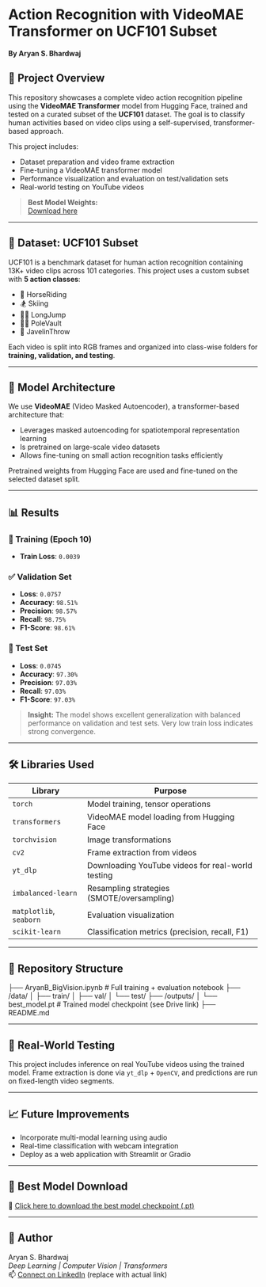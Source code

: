 # Action Recognition with VideoMAE Transformer on UCF101 Subset  
**By Aryan S. Bhardwaj**

## 📌 Project Overview  
This repository showcases a complete video action recognition pipeline using the **VideoMAE Transformer** model from Hugging Face, trained and tested on a curated subset of the **UCF101** dataset. The goal is to classify human activities based on video clips using a self-supervised, transformer-based approach.

This project includes:
- Dataset preparation and video frame extraction  
- Fine-tuning a VideoMAE transformer model  
- Performance visualization and evaluation on test/validation sets  
- Real-world testing on YouTube videos  

> **Best Model Weights:**  
[Download here](https://drive.google.com/file/d/1_l_j_iB3nXob4eXEkNMtY_48eIeLPt7o/view?usp=sharing)

---

## 🎯 Dataset: UCF101 Subset  
UCF101 is a benchmark dataset for human action recognition containing 13K+ video clips across 101 categories. This project uses a custom subset with **5 action classes**:

- 🏇 HorseRiding  
- 🏂 Skiing  
- 🏃‍♂️ LongJump  
- 🤸‍♀️ PoleVault  
- 🏹 JavelinThrow  

Each video is split into RGB frames and organized into class-wise folders for **training, validation, and testing**.

---

## 🧠 Model Architecture  
We use **VideoMAE** (Video Masked Autoencoder), a transformer-based architecture that:
- Leverages masked autoencoding for spatiotemporal representation learning  
- Is pretrained on large-scale video datasets  
- Allows fine-tuning on small action recognition tasks efficiently  

Pretrained weights from Hugging Face are used and fine-tuned on the selected dataset split.

---

## 📊 Results  

### 🔁 Training (Epoch 10)  
- **Train Loss**: `0.0039`  

### ✅ Validation Set  
- **Loss**: `0.0757`  
- **Accuracy**: `98.51%`  
- **Precision**: `98.57%`  
- **Recall**: `98.75%`  
- **F1-Score**: `98.61%`  

### 🧪 Test Set  
- **Loss**: `0.0745`  
- **Accuracy**: `97.30%`  
- **Precision**: `97.03%`  
- **Recall**: `97.03%`  
- **F1-Score**: `97.03%`  

> **Insight:** The model shows excellent generalization with balanced performance on validation and test sets. Very low train loss indicates strong convergence.

---

## 🛠️ Libraries Used  

| Library | Purpose |
|--------|---------|
| `torch` | Model training, tensor operations |
| `transformers` | VideoMAE model loading from Hugging Face |
| `torchvision` | Image transformations |
| `cv2` | Frame extraction from videos |
| `yt_dlp` | Downloading YouTube videos for real-world testing |
| `imbalanced-learn` | Resampling strategies (SMOTE/oversampling) |
| `matplotlib`, `seaborn` | Evaluation visualization |
| `scikit-learn` | Classification metrics (precision, recall, F1) |

---

## 📂 Repository Structure

├── AryanB_BigVision.ipynb # Full training + evaluation notebook 
├── /data/ 
│ ├── train/ 
│ ├── val/ 
│ └── test/ 
├── /outputs/ 
│ └── best_model.pt # Trained model checkpoint (see Drive link) 
├── README.md


---

## 🎥 Real-World Testing  
This project includes inference on real YouTube videos using the trained model. Frame extraction is done via `yt_dlp` + `OpenCV`, and predictions are run on fixed-length video segments.

---

## 📈 Future Improvements  
- Incorporate multi-modal learning using audio  
- Real-time classification with webcam integration  
- Deploy as a web application with Streamlit or Gradio  

---

## 📎 Best Model Download  
🔗 [Click here to download the best model checkpoint (.pt)](https://drive.google.com/file/d/1_l_j_iB3nXob4eXEkNMtY_48eIeLPt7o/view?usp=sharing)

---

## 👤 Author  
Aryan S. Bhardwaj  
_Deep Learning | Computer Vision | Transformers_  
📫 [Connect on LinkedIn]([https://www.linkedin.com](https://www.linkedin.com/in/aryanb03/)) (replace with actual link)  
